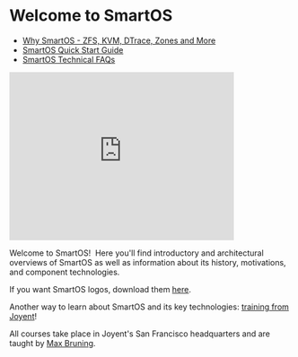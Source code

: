 # Welcome to SmartOS

- [Why SmartOS - ZFS, KVM, DTrace, Zones and More][smartos-why]
- [SmartOS Quick Start Guide][smartos-qs]
- [SmartOS Technical FAQs][smartos-faq]

[smartos-why]: why-smartos-zfs-kvm-dtrace-zones-and-more.md
[smartos-qs]: smartos-quick-start-guide.md
[smartos-faq]: smartos-technical-faqs.md

<iframe class="youtube-player" type="text/html" style="width: 400px;
    height: 300px" src="http://www.youtube.com/embed/m5QIwRBcWI4"
    frameborder="0">
</iframe>

Welcome to SmartOS!  Here you'll find introductory and architectural
overviews of SmartOS as well as information about its history,
motivations, and component technologies.

If you want SmartOS logos, download them
[here](http://smartos.org/i/smartos-logo.zip).

Another way to learn about SmartOS and its key technologies:
[training from Joyent](https://www.joyent.com/training-services)!

All courses take place in Joyent's San Francisco headquarters and are taught
by [Max Bruning](max-bruning.md).

